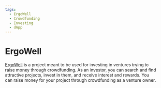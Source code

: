 ```yaml
---
tags:
  - ErgoWell
  - Crowdfunding
  - Investing
  - dApp
---
```


# ErgoWell

[ErgoWell](https://github.com/mhssamadani/ErgoWell) is a project meant to be used for investing in ventures trying to raise money through crowdfunding. As an investor, you can search and find attractive projects, invest in them, and receive interest and rewards. You can raise money for your project through crowdfunding as a venture owner.
